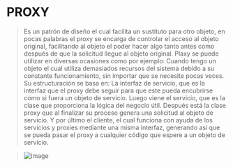 # PROXY
>Es un patrón de diseño el cual facilita un sustituto para otro objeto, en pocas palabras el proxy se encarga de controlar el acceso al objeto original, facilitando al objeto el poder hacer algo tanto antes como después de que la solicitud llegue al objeto original.
>Plaxy se puede utilizar en diversas ocasiones como por ejemplo: Cuando tengo un objeto el cual utiliza demasiados recursos del sistema debido a su constante funcionamiento, sin importar que se necesite pocas veces.
>Su estructuración se basa en: La interfaz de servicio, que es la interfaz que el proxy debe seguir para que este pueda encubrirse como si fuera un objeto de servicio.
Luego viene el servicio, que es la clase que proporciona la lógica del negocio útil.
>Después está la clase proxy que al finalizar su proceso genera una solicitud al objeto de servicio.
>Y por último el cliente, el cual funciona con ayuda de los servicios y proxies mediante una misma interfaz, generando así que se pueda pasar el proxy a cualquier código que espere a un objeto de servicio.

>![image](https://user-images.githubusercontent.com/107563234/198852356-6fbe7f13-c60f-4764-8c99-cfb73c041717.png)
